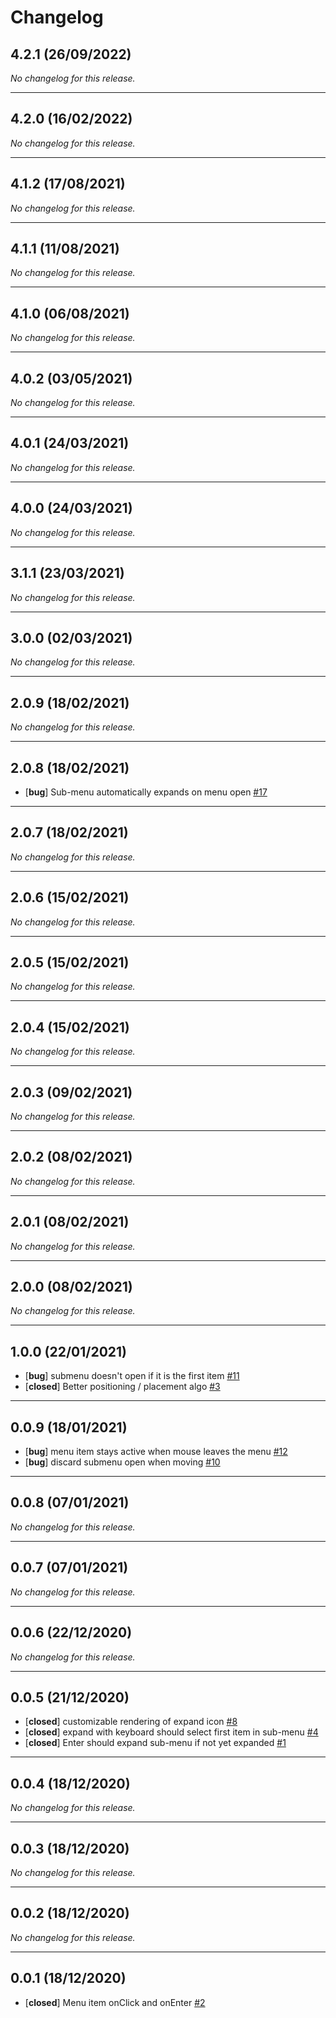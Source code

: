 # Changelog

## 4.2.1 (26/09/2022)
*No changelog for this release.*

---

## 4.2.0 (16/02/2022)
*No changelog for this release.*

---

## 4.1.2 (17/08/2021)
*No changelog for this release.*

---

## 4.1.1 (11/08/2021)
*No changelog for this release.*

---

## 4.1.0 (06/08/2021)
*No changelog for this release.*

---

## 4.0.2 (03/05/2021)
*No changelog for this release.*

---

## 4.0.1 (24/03/2021)
*No changelog for this release.*

---

## 4.0.0 (24/03/2021)
*No changelog for this release.*

---

## 3.1.1 (23/03/2021)
*No changelog for this release.*

---

## 3.0.0 (02/03/2021)
*No changelog for this release.*

---

## 2.0.9 (18/02/2021)
*No changelog for this release.*

---

## 2.0.8 (18/02/2021)
- [**bug**] Sub-menu automatically expands on menu open [#17](https://github.com/vankeisb/tea-pop/issues/17)

---

## 2.0.7 (18/02/2021)
*No changelog for this release.*

---

## 2.0.6 (15/02/2021)
*No changelog for this release.*

---

## 2.0.5 (15/02/2021)
*No changelog for this release.*

---

## 2.0.4 (15/02/2021)
*No changelog for this release.*

---

## 2.0.3 (09/02/2021)
*No changelog for this release.*

---

## 2.0.2 (08/02/2021)
*No changelog for this release.*

---

## 2.0.1 (08/02/2021)
*No changelog for this release.*

---

## 2.0.0 (08/02/2021)
*No changelog for this release.*

---

## 1.0.0 (22/01/2021)
- [**bug**] submenu doesn't open if it is the first item [#11](https://github.com/vankeisb/tea-pop/issues/11)
- [**closed**] Better positioning / placement algo [#3](https://github.com/vankeisb/tea-pop/issues/3)

---

## 0.0.9 (18/01/2021)
- [**bug**] menu item stays active when mouse leaves the menu [#12](https://github.com/vankeisb/tea-pop/issues/12)
- [**bug**] discard submenu open when moving [#10](https://github.com/vankeisb/tea-pop/issues/10)

---

## 0.0.8 (07/01/2021)
*No changelog for this release.*

---

## 0.0.7 (07/01/2021)
*No changelog for this release.*

---

## 0.0.6 (22/12/2020)
*No changelog for this release.*

---

## 0.0.5 (21/12/2020)
- [**closed**] customizable rendering of expand icon [#8](https://github.com/vankeisb/tea-pop/issues/8)
- [**closed**] expand with keyboard should select first item in sub-menu [#4](https://github.com/vankeisb/tea-pop/issues/4)
- [**closed**] Enter should expand sub-menu if not yet expanded [#1](https://github.com/vankeisb/tea-pop/issues/1)

---

## 0.0.4 (18/12/2020)
*No changelog for this release.*

---

## 0.0.3 (18/12/2020)
*No changelog for this release.*

---

## 0.0.2 (18/12/2020)
*No changelog for this release.*

---

## 0.0.1 (18/12/2020)
- [**closed**] Menu item onClick and onEnter [#2](https://github.com/vankeisb/tea-pop/issues/2)
